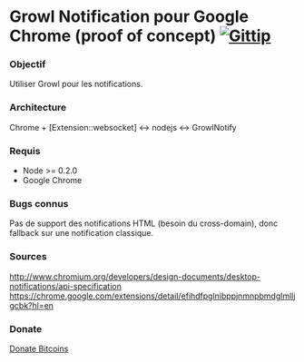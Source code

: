 # Growl Notification pour Google Chrome (proof of concept) [![Gittip](http://badgr.co/gittip/fgribreau.png)](https://www.gittip.com/fgribreau/)

### Objectif ###
Utiliser Growl pour les notifications.


### Architecture ###
Chrome + [Extension::websocket] <-> nodejs <-> GrowlNotify



### Requis ###
* Node >= 0.2.0
* Google Chrome

### Bugs connus ###
Pas de support des notifications HTML (besoin du cross-domain), donc fallback sur une notification classique.


### Sources ###
http://www.chromium.org/developers/design-documents/desktop-notifications/api-specification
https://chrome.google.com/extensions/detail/efihdfpglnibppjnmnpbmdglmlljgcbk?hl=en

### Donate
[Donate Bitcoins](https://coinbase.com/checkouts/fc3041b9d8116e0b98e7d243c4727a30)
